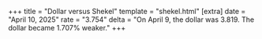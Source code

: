 +++
title = "Dollar versus Shekel"
template = "shekel.html"
[extra]
date = "April 10, 2025"
rate = "3.754"
delta = "On April  9, the dollar was 3.819. The dollar became 1.707% weaker."
+++
